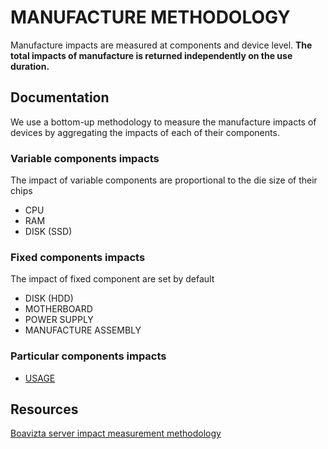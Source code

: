 # MANUFACTURE METHODOLOGY

Manufacture impacts are measured at components and device level. 
**The total impacts of manufacture is returned independently on the use duration.**

## Documentation

We use a bottom-up methodology to measure the manufacture impacts of devices by aggregating the impacts of each of their components. 


### Variable components impacts

The impact of variable components are proportional to the die size of their chips

* CPU
* RAM
* DISK (SSD)


### Fixed components impacts

The impact of fixed component are set by default

* DISK (HDD)
* MOTHERBOARD
* POWER SUPPLY
* MANUFACTURE ASSEMBLY

### Particular components impacts

* [USAGE](usage.md)

## Resources

[Boavizta server impact measurement methodology](https://boavizta.cmakers.io/blog/numerique-et-environnement-comment-evaluer-l-empreinte-de-la-fabrication-d-un-serveur-au-dela-des-emissions-de-gaz-a-effet-de-se?token=2112aecb183b1b5d27e137abc61e0f0d39fabf99)

